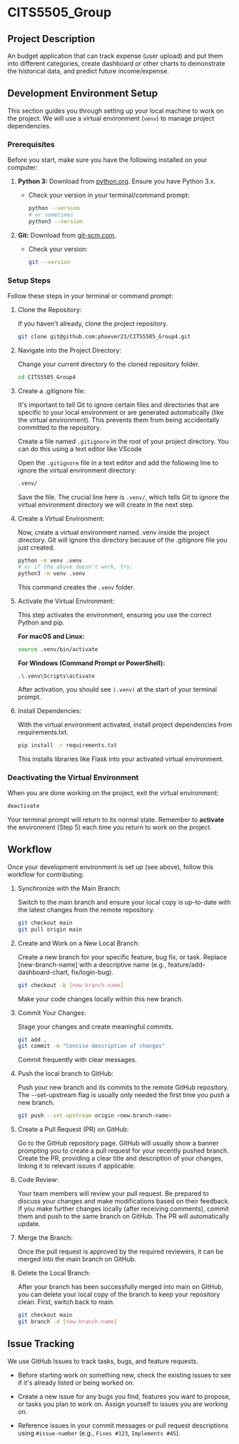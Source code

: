 
# CITS5505_Group

## Project Description

An budget application that can track expense (user upload) and put them into different categories, create dashboard or other charts to demonstrate the historical data, and predict future income/expense.

## Development Environment Setup

This section guides you through setting up your local machine to work on the project. We will use a virtual environment (`venv`) to manage project dependencies.

### Prerequisites

Before you start, make sure you have the following installed on your computer:

1.  **Python 3:** Download from [python.org](https://www.python.org/downloads/ "null"). Ensure you have Python 3.x.
    
    -   Check your version in your terminal/command prompt:
        
        ```bash
        python --version
        # or sometimes
        python3 --version        
        ```
        
2.  **Git:** Download from [git-scm.com](https://git-scm.com/downloads "null").
    
    -   Check your version:
        
        ```bash
        git --version        
        ```
        

### Setup Steps

Follow these steps in your terminal or command prompt:

1.  Clone the Repository:
    
    If you haven't already, clone the project repository.
    
    ```bash
    git clone git@github.com:phoever23/CITS5505_Group4.git    
    ```
    
2.  Navigate into the Project Directory:
    
    Change your current directory to the cloned repository folder.
    
    ```bash
    cd CITS5505_Group4    
    ```
    
3.  Create a .gitignore file:
    
    It's important to tell Git to ignore certain files and directories that are specific to your local environment or are generated automatically (like the virtual environment). This prevents them from being accidentally committed to the repository.
    
    Create a file named `.gitignore` in the root of your project directory. You can do this using a text editor like VScode
       
    Open the `.gitignore` file in a text editor and add the following line to ignore the virtual environment directory:
    
    ```bash
    .venv/    
    ```
    
    Save the file. The crucial line here is `.venv/`, which tells Git to ignore the virtual environment directory we will create in the next step.
    
4.  Create a Virtual Environment:
    
    Now, create a virtual environment named .venv inside the project directory. Git will ignore this directory because of the .gitignore file you just created.
    
    ```bash
    python -m venv .venv
    # or if the above doesn't work, try:
    python3 -m venv .venv    
    ```
    
    This command creates the `.venv` folder.
    
5.  Activate the Virtual Environment:
    
    This step activates the environment, ensuring you use the correct Python and pip.
    
    **For macOS and Linux:**
    
    ```bash
    source .venv/bin/activate    
    ```
    
    **For Windows (Command Prompt or PowerShell):**
    
    ```
    .\.venv\Scripts\activate    
    ```
    
    After activation, you should see `(.venv)` at the start of your terminal prompt.
    
6.  Install Dependencies:
    
    With the virtual environment activated, install project dependencies from requirements.txt.
    
    ```bash
    pip install -r requirements.txt    
    ```
    
    This installs libraries like Flask into your activated virtual environment.
    

### Deactivating the Virtual Environment

When you are done working on the project, exit the virtual environment:

```bash
deactivate
```

Your terminal prompt will return to its normal state. Remember to **activate** the environment (Step 5) each time you return to work on the project.

## Workflow

Once your development environment is set up (see above), follow this workflow for contributing:

1.  Synchronize with the Main Branch:
    
    Switch to the main branch and ensure your local copy is up-to-date with the latest changes from the remote repository.
    
    ```bash
    git checkout main
    git pull origin main    
    ```
    
2.  Create and Work on a New Local Branch:
    
    Create a new branch for your specific feature, bug fix, or task. Replace [new-branch-name] with a descriptive name (e.g., feature/add-dashboard-chart, fix/login-bug).
    
    ```bash
    git checkout -b [new-branch-name]    
    ```
    
    Make your code changes locally within this new branch.
    
3.  Commit Your Changes:
    
    Stage your changes and create meaningful commits.
    
    ```bash
    git add .
    git commit -m "Concise description of changes"    
    ```
    
    Commit frequently with clear messages.
    
4.  Push the local branch to GitHub:
    
    Push your new branch and its commits to the remote GitHub repository. The --set-upstream flag is usually only needed the first time you push a new branch.
    
    ```bash
    git push --set-upstream origin <new-branch-name>    
    ```
    
5.  Create a Pull Request (PR) on GitHub:
    
    Go to the GitHub repository page. GitHub will usually show a banner prompting you to create a pull request for your recently pushed branch. Create the PR, providing a clear title and description of your changes, linking it to relevant issues if applicable.
    
6.  Code Review:
    
    Your team members will review your pull request. Be prepared to discuss your changes and make modifications based on their feedback. If you make further changes locally (after receiving comments), commit them and push to the same branch on GitHub. The PR will automatically update.
    
7.  Merge the Branch:
    
    Once the pull request is approved by the required reviewers, it can be merged into the main branch on GitHub.
    
8.  Delete the Local Branch:
    
    After your branch has been successfully merged into main on GitHub, you can delete your local copy of the branch to keep your repository clean. First, switch back to main.
    
    ```bash
    git checkout main
    git branch -d [new-branch-name]    
    ```
    

## Issue Tracking

We use GitHub Issues to track tasks, bugs, and feature requests.

-   Before starting work on something new, check the existing issues to see if it's already listed or being worked on.
    
-   Create a new issue for any bugs you find, features you want to propose, or tasks you plan to work on. Assign yourself to issues you are working on.
    
-   Reference issues in your commit messages or pull request descriptions using `#issue-number` (e.g., `Fixes #123`, `Implements #45`).
